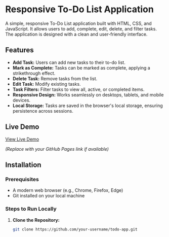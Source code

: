 # Responsive To-Do List Application

A simple, responsive To-Do List application built with HTML, CSS, and JavaScript. It allows users to add, complete, edit, delete, and filter tasks. The application is designed with a clean and user-friendly interface.

## Features

- **Add Task:** Users can add new tasks to their to-do list.
- **Mark as Complete:** Tasks can be marked as complete, applying a strikethrough effect.
- **Delete Task:** Remove tasks from the list.
- **Edit Task:** Modify existing tasks.
- **Task Filters:** Filter tasks to view all, active, or completed items.
- **Responsive Design:** Works seamlessly on desktops, tablets, and mobile devices.
- **Local Storage:** Tasks are saved in the browser's local storage, ensuring persistence across sessions.

## Live Demo

[View Live Demo](https://your-username.github.io/todo-app/)

*(Replace with your GitHub Pages link if available)*

## Installation

### Prerequisites

- A modern web browser (e.g., Chrome, Firefox, Edge)
- Git installed on your local machine

### Steps to Run Locally

1. **Clone the Repository:**

   ```bash
   git clone https://github.com/your-username/todo-app.git
